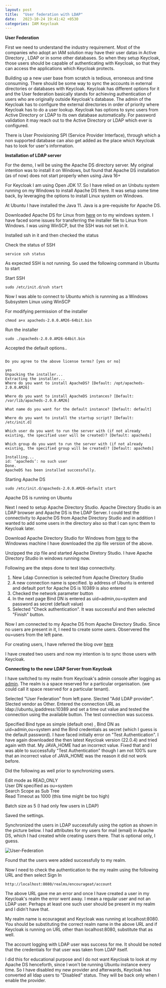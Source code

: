 ```yaml
---
layout: post
title:  "User federation with LDAP"
date:   2023-10-24 19:41:42 +0530
categories: IAM Keycloak
---
```


**User Federation**

First we need to understand the industry requirement. Most of the companies who adopt
an IAM solution may have their user datas in Active Directory , LDAP or in some other databases. So when they setup Keycloak, those users should be capable of authenticating with Keycloak, so that they can access the applications which Keycloak protects.

Building up a new user base from scratch is tedious, erroneous and time consuming. There should be some way to sync the accounts in external directories or databases with Keycloak. Keycloak has different options for it and the User federation basically stands for achieving authentication of users who are originally outside Keycloak's database. The admin of the Keycloak has to configure the external directories in order of priority where Keycloak has to do a user lookup. Keycloak has options to sync users from Active Directory or LDAP to its own database automatically. For password validation it may reach out to the Active Directory or LDAP which ever is configured.

There is User Provisioning SPI (Service Provider Interface), through which a non supported database can also get added as the place which Keycloak has to look for user's information. 

**Installation of LDAP server**

For the demo, I will be using the Apache DS directory server. My original intention was to install it on Windows, but found that Apache DS installation (as of now) does not start properly when using Java 16+

For Keycloak I am using Open JDK 17. So I have relied on an Unbutu system running on my Windows to install Apache DS there. It was setup some time back, by leveraging the options to install Linux system on Windows.

At Ubuntu I have installed the Java 11. Java is a pre-requisite for Apache DS.

Downloaded Apache DS for Linux from [here](https://directory.apache.org/apacheds/download/download-linux-bin.html) on to my windows system.
I have faced some issues for transferring the installer file to Linux from Windows. I was using WinSCP, but the SSH was not set in it.

Installed ssh in it and then checked the status

Check the status of SSH
```
service ssh status
```
As expected SSH is not running. So used the following command in Ubuntu to start

Start SSH

```
sudo /etc/init.d/ssh start
```
Now I was able to connect to Ubuntu which is runnning as a Windows Subsystem Linux using WinSCP

For modifying permission of the installer   

```
chmod a+x apacheds-2.0.0.AM26-64bit.bin
```

Run the installer
```
sudo ./apacheds-2.0.0.AM26-64bit.bin
```
Accepted the default options..
```

Do you agree to the above license terms? [yes or no]

yes
Unpacking the installer...
Extracting the installer...
Where do you want to install ApacheDS? [Default: /opt/apacheds-2.0.0.AM26]

Where do you want to install ApacheDS instances? [Default: /var/lib/apacheds-2.0.0.AM26]

What name do you want for the default instance? [Default: default]

Where do you want to install the startup script? [Default: /etc/init.d]

Which user do you want to run the server with (if not already existing, the specified user will be created)? [Default: apacheds]

Which group do you want to run the server with (if not already existing, the specified group will be created)? [Default: apacheds]

Installing...
id: ‘apacheds’: no such user
Done.
ApacheDS has been installed successfully.
```

Starting Apache DS
```
sudo /etc/init.d/apacheds-2.0.0.AM26-default start
```
Apache DS is running on Ubuntu

Next I need to setup Apache Directory Studio. Apache Directory Studio is an LDAP browser and Apache DS is the LDAP Server. I could test the connectivity to Apache DS from Apache Directory Studio and in addition I wanted to add some users in the directory also so that I can sync them to Keycloak later.

Download Apache Directory Studio for Windows from [here](https://directory.apache.org/studio/download/download-windows.html) to the Windowws machine
I have downloaded the zip file version of the above.

Unzipped the zip file and started Apache Diretory Studio. I have Apache Directory Studio in windows running now. 


Following are the steps done to test ldap connectivity.
  
1. New Ldap Connection is selected from Apache Directory Studio
2. A new connection name is specified. Ip address of Ubuntu is entered and default port for Apache DS is  10389 is also entered
3. Checked the network parameter button
4. In the next page Bind DN is entered as uid=admin,ou=system and password as secret (default value) 
5. Selected "Check authentication". It was successful and then selected "Finish" button. 

Now I am connected to my Apache DS from Apache Directory Studio. Since no users are present in it, I need to create some users. Observered the ou=users from the left pane.

For creating users, I have referred the blog over [here](http://opendesignarch.blogspot.com/2012/12/adding-new-user-to-apacheds-using.html)

I have created two users and now my intention is to sync those users with Keycloak.

**Connecting to the new LDAP Server from Keycloak**

I have switched to my realm from Keycloak's admin console after logging as [admin](http://localhost:8080/admin). The realm is a space reserved for a particular organisation. (we could call it space reserved for a particular tenant).

Selected "User Federation" from left pane. Slected "Add LDAP provider". Slected vendor as Other. Entered the connection URL as ldap://ubuntu_ipaddress:10389 and set a time out value and tested the connection using the available button. The test connection was success.

Specified Bind type as simple (default one) , Bind DN as uid=admin,ou=system and the Bind credentials as secret (which I guess is the default password). I have faced initially error on "Test Authentication". I have again downloaded the then latest Keycloak version (22.0.4) and tried again with that. My JAVA_HOME had an incorrect value. Fixed that and I was able to successfully "Test Authentication" though I am not 100% sure that an incorrect value of JAVA_HOME was the reason it did not work before.

Did the following as well prior to synchronizing users. 

Edit mode as READ_ONLY  
User DN specified as ou=system  
Search Scope as Sub Tree  
Read Timeout as 1000 (this time might be too high)  

Batch size as 5 (I had only few users in LDAP)

Saved the settings.

Synchronized the users in LDAP successfully using the option as shown in the picture below. I had attributes for my users for mail (email) in Apache DS, which I had created while creating users there. That is optional only, I guess.

![User-Federation](../../../../../iam/keycloak/userfedn.png)

Found that the users were added successfully to my realm.

Now I need to check the authentication to the my realm using the following URL and then select Sign In
```
http://localhost:8080/realms/encourageat/account
```
The above URL gave me an error and once I have created a user in my Keycloak's realm  the error went away. I mean a regular user and not an LDAP user. Perhaps at least one such user should be present in my realm and I didn't have that.

My realm name is ecourageat and Keycloak was running at localhost:8080. You should be substituting the correct realm name in the above URL and if Keycloak is running on URL other than localhost:8080, substitute that as well.

The account logging with LDAP user was success for me. It should be noted that the credentials for that user was taken from LDAP itself. 

I did this for educational purpose and I do not want Keycloak to look at my Apache DS henceforth, since I won't be running Ubuntu instance every time. So I have disabled my new provider and afterwards, Keycloak has converted all ldap users to "Disabled" status. They will be back only when I enable the provider.

<!---
Reference:   
https://medium.com/keycloak/apache-ds-ldap-as-user-federation-in-keycloak-5978838d53c0
--->
